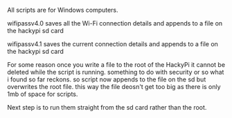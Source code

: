 All scripts are for Windows computers.

wifipassv4.0 saves all the Wi-Fi connection details and appends to a file on the hackypi sd card

wifipassv4.1 saves the current connection details and appends to a file on the hackypi sd card

For some reason once you write a file to the root of the HackyPi it cannot be deleted while the script is running.  something to do with security or so what i found so far reckons.  so script now appends to the file on the sd but overwrites the root file.  this way the file deosn't get too big as there is only 1mb of space for scripts. 

Next step is to run them straight from the sd card rather than the root.